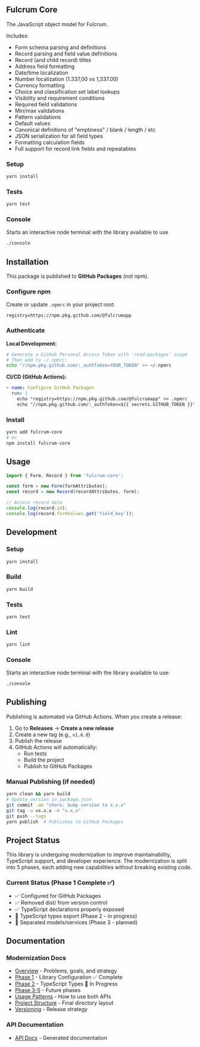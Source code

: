## Fulcrum Core

The JavaScript object model for Fulcrum.

Includes:
* Form schema parsing and definitions
* Record parsing and field value definitions
* Record (and child record) titles
* Address field formatting
* Date/time localization
* Number localization (1.337,00 vs 1,337.00)
* Currency formatting
* Choice and classification set label lookups
* Visibility and requirement conditions
* Required field validations
* Min/max validations
* Pattern validations
* Default values
* Canonical definitions of "emptiness" / blank / length / etc
* JSON serialization for all field types
* Formatting calculation fields
* Full support for record link fields and repeatables

### Setup

```sh
yarn install
```

### Tests

```sh
yarn test
```

### Console

Starts an interactive node terminal with the library available to use

```sh
./console
```

## Installation

This package is published to **GitHub Packages** (not npm).

### Configure npm

Create or update `.npmrc` in your project root:

```
registry=https://npm.pkg.github.com/@fulcrumapp
```

### Authenticate

**Local Development:**
```bash
# Generate a GitHub Personal Access Token with 'read:packages' scope
# Then add to ~/.npmrc:
echo "//npm.pkg.github.com/:_authToken=YOUR_TOKEN" >> ~/.npmrc
```

**CI/CD (GitHub Actions):**
```yaml
- name: Configure GitHub Packages
  run: |
    echo "registry=https://npm.pkg.github.com/@fulcrumapp" >> .npmrc
    echo "//npm.pkg.github.com/:_authToken=${{ secrets.GITHUB_TOKEN }}" >> .npmrc
```

### Install

```bash
yarn add fulcrum-core
# or
npm install fulcrum-core
```

## Usage

```javascript
import { Form, Record } from 'fulcrum-core';

const form = new Form(formAttributes);
const record = new Record(recordAttributes, form);

// Access record data
console.log(record.id);
console.log(record.formValues.get('field_key'));
```

## Development

### Setup

```sh
yarn install
```

### Build

```sh
yarn build
```

### Tests

```sh
yarn test
```

### Lint

```sh
yarn lint
```

### Console

Starts an interactive node terminal with the library available to use:

```sh
./console
```

## Publishing

Publishing is automated via GitHub Actions. When you create a release:

1. Go to **Releases** → **Create a new release**
2. Create a new tag (e.g., `v1.6.0`)
3. Publish the release
4. GitHub Actions will automatically:
   - Run tests
   - Build the project
   - Publish to GitHub Packages

### Manual Publishing (if needed)

```bash
yarn clean && yarn build
# Update version in package.json
git commit -am "chore: bump version to x.x.x"
git tag -a vx.x.x -m "x.x.x"
git push --tags
yarn publish  # Publishes to GitHub Packages
```

## Project Status

This library is undergoing modernization to improve maintainability, TypeScript support, and developer experience. The modernization is split into 5 phases, each adding new capabilities without breaking existing code.

### Current Status (Phase 1 Complete ✅)
- ✅ Configured for GitHub Packages
- ✅ Removed dist/ from version control
- ✅ TypeScript declarations properly exposed
- 🔄 TypeScript types export (Phase 2 - in progress)
- 🔄 Separated models/services (Phase 3 - planned)

## Documentation

### Modernization Docs
- [Overview](./docs/OVERVIEW.md) - Problems, goals, and strategy
- [Phase 1](./docs/PHASE_1.md) - Library Configuration ✅ Complete
- [Phase 2](./docs/PHASE_2.md) - TypeScript Types 🔄 In Progress
- [Phase 3-5](./docs/README.md) - Future phases
- [Usage Patterns](./docs/USAGE_PATTERNS.md) - How to use both APIs
- [Project Structure](./docs/PROJECT_STRUCTURE.md) - Final directory layout
- [Versioning](./docs/VERSIONING.md) - Release strategy

### API Documentation
- [API Docs](http://fulcrumapp.github.io/fulcrum-core/) - Generated documentation
